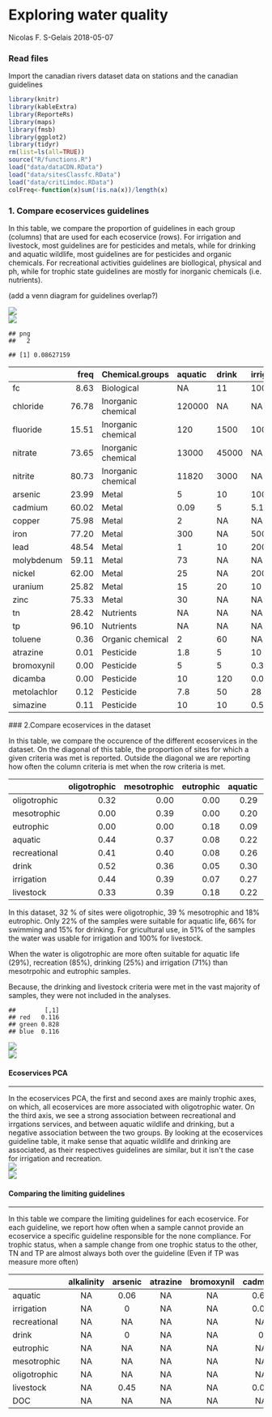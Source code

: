 Exploring water quality
================
Nicolas F. S-Gelais
2018-05-07

### Read files

Import the canadian rivers dataset data on stations and the canadian guidelines

``` r
library(knitr)
library(kableExtra)
library(ReporteRs)
library(maps)
library(fmsb)
library(ggplot2)
library(tidyr)
rm(list=ls(all=TRUE))
source("R/functions.R")
load("data/dataCDN.RData")
load("data/sitesClassfc.RData")
load("data/critLimdoc.RData")
colFreq<-function(x)sum(!is.na(x))/length(x)
```

### 1. Compare ecoservices guidelines

In this table, we compare the proportion of guidelines in each group (columns) that are used for each ecoservice (rows). For irrigation and livestock, most guidelines are for pesticides and metals, while for drinking and aquatic wildlife, most guidelines are for pesticides and organic chemicals. For recreational activities guidelines are biollogical, physical and ph, while for trophic state guidelines are mostly for inorganic chemicals (i.e. nutrients).

(add a venn diagram for guidelines overlap?)

<img src="figures/Explore guidelines -1.png" style="display: block; margin: auto;" /> <img src="figures/map -1.png" style="display: block; margin: auto;" />

    ## png 
    ##   2

    ## [1] 0.08627159

<table class="table table-striped table-hover table-condensed" style="margin-left: auto; margin-right: auto;">
<thead>
<tr>
<th style="text-align:left;">
</th>
<th style="text-align:right;">
freq
</th>
<th style="text-align:left;">
Chemical.groups
</th>
<th style="text-align:left;">
aquatic
</th>
<th style="text-align:left;">
drink
</th>
<th style="text-align:left;">
irrigation
</th>
<th style="text-align:left;">
livestock
</th>
<th style="text-align:left;">
mesotrophic
</th>
<th style="text-align:left;">
oligotrophic
</th>
<th style="text-align:left;">
recreational
</th>
</tr>
</thead>
<tbody>
<tr>
<td style="text-align:left;">
fc
</td>
<td style="text-align:right;">
8.63
</td>
<td style="text-align:left;">
Biological
</td>
<td style="text-align:left;">
NA
</td>
<td style="text-align:left;">
11
</td>
<td style="text-align:left;">
100
</td>
<td style="text-align:left;">
NA
</td>
<td style="text-align:left;">
NA
</td>
<td style="text-align:left;">
NA
</td>
<td style="text-align:left;">
200
</td>
</tr>
<tr>
<td style="text-align:left;">
chloride
</td>
<td style="text-align:right;">
76.78
</td>
<td style="text-align:left;">
Inorganic chemical
</td>
<td style="text-align:left;">
120000
</td>
<td style="text-align:left;">
NA
</td>
<td style="text-align:left;">
NA
</td>
<td style="text-align:left;">
NA
</td>
<td style="text-align:left;">
NA
</td>
<td style="text-align:left;">
NA
</td>
<td style="text-align:left;">
NA
</td>
</tr>
<tr>
<td style="text-align:left;">
fluoride
</td>
<td style="text-align:right;">
15.51
</td>
<td style="text-align:left;">
Inorganic chemical
</td>
<td style="text-align:left;">
120
</td>
<td style="text-align:left;">
1500
</td>
<td style="text-align:left;">
1000
</td>
<td style="text-align:left;">
NA
</td>
<td style="text-align:left;">
NA
</td>
<td style="text-align:left;">
NA
</td>
<td style="text-align:left;">
NA
</td>
</tr>
<tr>
<td style="text-align:left;">
nitrate
</td>
<td style="text-align:right;">
73.65
</td>
<td style="text-align:left;">
Inorganic chemical
</td>
<td style="text-align:left;">
13000
</td>
<td style="text-align:left;">
45000
</td>
<td style="text-align:left;">
NA
</td>
<td style="text-align:left;">
NA
</td>
<td style="text-align:left;">
NA
</td>
<td style="text-align:left;">
NA
</td>
<td style="text-align:left;">
NA
</td>
</tr>
<tr>
<td style="text-align:left;">
nitrite
</td>
<td style="text-align:right;">
80.73
</td>
<td style="text-align:left;">
Inorganic chemical
</td>
<td style="text-align:left;">
11820
</td>
<td style="text-align:left;">
3000
</td>
<td style="text-align:left;">
NA
</td>
<td style="text-align:left;">
10000
</td>
<td style="text-align:left;">
NA
</td>
<td style="text-align:left;">
NA
</td>
<td style="text-align:left;">
NA
</td>
</tr>
<tr>
<td style="text-align:left;">
arsenic
</td>
<td style="text-align:right;">
23.99
</td>
<td style="text-align:left;">
Metal
</td>
<td style="text-align:left;">
5
</td>
<td style="text-align:left;">
10
</td>
<td style="text-align:left;">
100
</td>
<td style="text-align:left;">
25
</td>
<td style="text-align:left;">
NA
</td>
<td style="text-align:left;">
NA
</td>
<td style="text-align:left;">
NA
</td>
</tr>
<tr>
<td style="text-align:left;">
cadmium
</td>
<td style="text-align:right;">
60.02
</td>
<td style="text-align:left;">
Metal
</td>
<td style="text-align:left;">
0.09
</td>
<td style="text-align:left;">
5
</td>
<td style="text-align:left;">
5.1
</td>
<td style="text-align:left;">
80
</td>
<td style="text-align:left;">
NA
</td>
<td style="text-align:left;">
NA
</td>
<td style="text-align:left;">
NA
</td>
</tr>
<tr>
<td style="text-align:left;">
copper
</td>
<td style="text-align:right;">
75.98
</td>
<td style="text-align:left;">
Metal
</td>
<td style="text-align:left;">
2
</td>
<td style="text-align:left;">
NA
</td>
<td style="text-align:left;">
NA
</td>
<td style="text-align:left;">
NA
</td>
<td style="text-align:left;">
NA
</td>
<td style="text-align:left;">
NA
</td>
<td style="text-align:left;">
NA
</td>
</tr>
<tr>
<td style="text-align:left;">
iron
</td>
<td style="text-align:right;">
77.20
</td>
<td style="text-align:left;">
Metal
</td>
<td style="text-align:left;">
300
</td>
<td style="text-align:left;">
NA
</td>
<td style="text-align:left;">
5000
</td>
<td style="text-align:left;">
NA
</td>
<td style="text-align:left;">
NA
</td>
<td style="text-align:left;">
NA
</td>
<td style="text-align:left;">
NA
</td>
</tr>
<tr>
<td style="text-align:left;">
lead
</td>
<td style="text-align:right;">
48.54
</td>
<td style="text-align:left;">
Metal
</td>
<td style="text-align:left;">
1
</td>
<td style="text-align:left;">
10
</td>
<td style="text-align:left;">
200
</td>
<td style="text-align:left;">
100
</td>
<td style="text-align:left;">
NA
</td>
<td style="text-align:left;">
NA
</td>
<td style="text-align:left;">
NA
</td>
</tr>
<tr>
<td style="text-align:left;">
molybdenum
</td>
<td style="text-align:right;">
59.11
</td>
<td style="text-align:left;">
Metal
</td>
<td style="text-align:left;">
73
</td>
<td style="text-align:left;">
NA
</td>
<td style="text-align:left;">
NA
</td>
<td style="text-align:left;">
500
</td>
<td style="text-align:left;">
NA
</td>
<td style="text-align:left;">
NA
</td>
<td style="text-align:left;">
NA
</td>
</tr>
<tr>
<td style="text-align:left;">
nickel
</td>
<td style="text-align:right;">
62.00
</td>
<td style="text-align:left;">
Metal
</td>
<td style="text-align:left;">
25
</td>
<td style="text-align:left;">
NA
</td>
<td style="text-align:left;">
200
</td>
<td style="text-align:left;">
1000
</td>
<td style="text-align:left;">
NA
</td>
<td style="text-align:left;">
NA
</td>
<td style="text-align:left;">
NA
</td>
</tr>
<tr>
<td style="text-align:left;">
uranium
</td>
<td style="text-align:right;">
25.82
</td>
<td style="text-align:left;">
Metal
</td>
<td style="text-align:left;">
15
</td>
<td style="text-align:left;">
20
</td>
<td style="text-align:left;">
10
</td>
<td style="text-align:left;">
200
</td>
<td style="text-align:left;">
NA
</td>
<td style="text-align:left;">
NA
</td>
<td style="text-align:left;">
NA
</td>
</tr>
<tr>
<td style="text-align:left;">
zinc
</td>
<td style="text-align:right;">
75.33
</td>
<td style="text-align:left;">
Metal
</td>
<td style="text-align:left;">
30
</td>
<td style="text-align:left;">
NA
</td>
<td style="text-align:left;">
NA
</td>
<td style="text-align:left;">
50000
</td>
<td style="text-align:left;">
NA
</td>
<td style="text-align:left;">
NA
</td>
<td style="text-align:left;">
NA
</td>
</tr>
<tr>
<td style="text-align:left;">
tn
</td>
<td style="text-align:right;">
28.42
</td>
<td style="text-align:left;">
Nutrients
</td>
<td style="text-align:left;">
NA
</td>
<td style="text-align:left;">
NA
</td>
<td style="text-align:left;">
NA
</td>
<td style="text-align:left;">
NA
</td>
<td style="text-align:left;">
1500
</td>
<td style="text-align:left;">
700
</td>
<td style="text-align:left;">
NA
</td>
</tr>
<tr>
<td style="text-align:left;">
tp
</td>
<td style="text-align:right;">
96.10
</td>
<td style="text-align:left;">
Nutrients
</td>
<td style="text-align:left;">
NA
</td>
<td style="text-align:left;">
NA
</td>
<td style="text-align:left;">
NA
</td>
<td style="text-align:left;">
NA
</td>
<td style="text-align:left;">
75
</td>
<td style="text-align:left;">
25
</td>
<td style="text-align:left;">
NA
</td>
</tr>
<tr>
<td style="text-align:left;">
toluene
</td>
<td style="text-align:right;">
0.36
</td>
<td style="text-align:left;">
Organic chemical
</td>
<td style="text-align:left;">
2
</td>
<td style="text-align:left;">
60
</td>
<td style="text-align:left;">
NA
</td>
<td style="text-align:left;">
24
</td>
<td style="text-align:left;">
NA
</td>
<td style="text-align:left;">
NA
</td>
<td style="text-align:left;">
NA
</td>
</tr>
<tr>
<td style="text-align:left;">
atrazine
</td>
<td style="text-align:right;">
0.01
</td>
<td style="text-align:left;">
Pesticide
</td>
<td style="text-align:left;">
1.8
</td>
<td style="text-align:left;">
5
</td>
<td style="text-align:left;">
10
</td>
<td style="text-align:left;">
5
</td>
<td style="text-align:left;">
NA
</td>
<td style="text-align:left;">
NA
</td>
<td style="text-align:left;">
NA
</td>
</tr>
<tr>
<td style="text-align:left;">
bromoxynil
</td>
<td style="text-align:right;">
0.00
</td>
<td style="text-align:left;">
Pesticide
</td>
<td style="text-align:left;">
5
</td>
<td style="text-align:left;">
5
</td>
<td style="text-align:left;">
0.33
</td>
<td style="text-align:left;">
11
</td>
<td style="text-align:left;">
NA
</td>
<td style="text-align:left;">
NA
</td>
<td style="text-align:left;">
NA
</td>
</tr>
<tr>
<td style="text-align:left;">
dicamba
</td>
<td style="text-align:right;">
0.00
</td>
<td style="text-align:left;">
Pesticide
</td>
<td style="text-align:left;">
10
</td>
<td style="text-align:left;">
120
</td>
<td style="text-align:left;">
0.006
</td>
<td style="text-align:left;">
122
</td>
<td style="text-align:left;">
NA
</td>
<td style="text-align:left;">
NA
</td>
<td style="text-align:left;">
NA
</td>
</tr>
<tr>
<td style="text-align:left;">
metolachlor
</td>
<td style="text-align:right;">
0.12
</td>
<td style="text-align:left;">
Pesticide
</td>
<td style="text-align:left;">
7.8
</td>
<td style="text-align:left;">
50
</td>
<td style="text-align:left;">
28
</td>
<td style="text-align:left;">
50
</td>
<td style="text-align:left;">
NA
</td>
<td style="text-align:left;">
NA
</td>
<td style="text-align:left;">
NA
</td>
</tr>
<tr>
<td style="text-align:left;">
simazine
</td>
<td style="text-align:right;">
0.11
</td>
<td style="text-align:left;">
Pesticide
</td>
<td style="text-align:left;">
10
</td>
<td style="text-align:left;">
10
</td>
<td style="text-align:left;">
0.5
</td>
<td style="text-align:left;">
10
</td>
<td style="text-align:left;">
NA
</td>
<td style="text-align:left;">
NA
</td>
<td style="text-align:left;">
NA
</td>
</tr>
</tbody>
</table>
### 2.Compare ecoservices in the dataset

In this table, we compare the occurence of the different ecoservices in the dataset. On the diagonal of this table, the proportion of sites for which a given criteria was met is reported. Outside the diagonal we are reporting how often the column criteria is met when the row criteria is met.

<table class="table table-striped table-hover table-condensed" style="margin-left: auto; margin-right: auto;">
<thead>
<tr>
<th style="text-align:left;">
</th>
<th style="text-align:right;">
oligotrophic
</th>
<th style="text-align:right;">
mesotrophic
</th>
<th style="text-align:right;">
eutrophic
</th>
<th style="text-align:right;">
aquatic
</th>
<th style="text-align:right;">
recreational
</th>
<th style="text-align:right;">
drink
</th>
<th style="text-align:right;">
irrigation
</th>
<th style="text-align:right;">
livestock
</th>
</tr>
</thead>
<tbody>
<tr>
<td style="text-align:left;">
oligotrophic
</td>
<td style="text-align:right;">
0.32
</td>
<td style="text-align:right;">
0.00
</td>
<td style="text-align:right;">
0.00
</td>
<td style="text-align:right;">
0.29
</td>
<td style="text-align:right;">
0.85
</td>
<td style="text-align:right;">
0.25
</td>
<td style="text-align:right;">
0.71
</td>
<td style="text-align:right;">
1
</td>
</tr>
<tr>
<td style="text-align:left;">
mesotrophic
</td>
<td style="text-align:right;">
0.00
</td>
<td style="text-align:right;">
0.39
</td>
<td style="text-align:right;">
0.00
</td>
<td style="text-align:right;">
0.20
</td>
<td style="text-align:right;">
0.69
</td>
<td style="text-align:right;">
0.14
</td>
<td style="text-align:right;">
0.52
</td>
<td style="text-align:right;">
1
</td>
</tr>
<tr>
<td style="text-align:left;">
eutrophic
</td>
<td style="text-align:right;">
0.00
</td>
<td style="text-align:right;">
0.00
</td>
<td style="text-align:right;">
0.18
</td>
<td style="text-align:right;">
0.09
</td>
<td style="text-align:right;">
0.31
</td>
<td style="text-align:right;">
0.05
</td>
<td style="text-align:right;">
0.22
</td>
<td style="text-align:right;">
1
</td>
</tr>
<tr>
<td style="text-align:left;">
aquatic
</td>
<td style="text-align:right;">
0.44
</td>
<td style="text-align:right;">
0.37
</td>
<td style="text-align:right;">
0.08
</td>
<td style="text-align:right;">
0.22
</td>
<td style="text-align:right;">
0.81
</td>
<td style="text-align:right;">
0.22
</td>
<td style="text-align:right;">
0.66
</td>
<td style="text-align:right;">
1
</td>
</tr>
<tr>
<td style="text-align:left;">
recreational
</td>
<td style="text-align:right;">
0.41
</td>
<td style="text-align:right;">
0.40
</td>
<td style="text-align:right;">
0.08
</td>
<td style="text-align:right;">
0.26
</td>
<td style="text-align:right;">
0.66
</td>
<td style="text-align:right;">
0.23
</td>
<td style="text-align:right;">
0.78
</td>
<td style="text-align:right;">
1
</td>
</tr>
<tr>
<td style="text-align:left;">
drink
</td>
<td style="text-align:right;">
0.52
</td>
<td style="text-align:right;">
0.36
</td>
<td style="text-align:right;">
0.05
</td>
<td style="text-align:right;">
0.30
</td>
<td style="text-align:right;">
1.00
</td>
<td style="text-align:right;">
0.15
</td>
<td style="text-align:right;">
1.00
</td>
<td style="text-align:right;">
1
</td>
</tr>
<tr>
<td style="text-align:left;">
irrigation
</td>
<td style="text-align:right;">
0.44
</td>
<td style="text-align:right;">
0.39
</td>
<td style="text-align:right;">
0.07
</td>
<td style="text-align:right;">
0.27
</td>
<td style="text-align:right;">
1.00
</td>
<td style="text-align:right;">
0.30
</td>
<td style="text-align:right;">
0.51
</td>
<td style="text-align:right;">
1
</td>
</tr>
<tr>
<td style="text-align:left;">
livestock
</td>
<td style="text-align:right;">
0.33
</td>
<td style="text-align:right;">
0.39
</td>
<td style="text-align:right;">
0.18
</td>
<td style="text-align:right;">
0.22
</td>
<td style="text-align:right;">
0.67
</td>
<td style="text-align:right;">
0.16
</td>
<td style="text-align:right;">
0.52
</td>
<td style="text-align:right;">
1
</td>
</tr>
</tbody>
</table>
In this dataset, 32 % of sites were oligotrophic, 39 % mesotrophic and 18% eutrophic. Only 22% of the samples were suitable for aquatic life, 66% for swimming and 15% for drinking. For gricultural use, in 51% of the samples the water was usable for irrigation and 100% for livestock.

When the water is oligotrophic are more often suitable for aquatic life (29%), recreation (85%), drinking (25%) and irrigation (71%) than mesotrpohic and eutrophic samples.

Because, the drinking and livestock criteria were met in the vast majority of samples, they were not included in the analyses.

    ##        [,1]
    ## red   0.116
    ## green 0.828
    ## blue  0.116

<img src="figures/radar plot  -1.png" style="display: block; margin: auto;" /><img src="figures/radar plot  -2.png" style="display: block; margin: auto;" />

#### Ecoservices PCA

------------------------------------------------------------------------

In the ecoservices PCA, the first and second axes are mainly trophic axes, on which, all ecoservices are more associated with oligotrophic water. On the third axis, we see a strong association between recreational and irrgations services, and between aquatic wildlife and drinking, but a negative association between the two groups. By looking at the ecoservices guideline table, it make sense that aquatic wildlife and drinking are associated, as their respectives guidelines are similar, but it isn't the case for irrigation and recreation. <img src="figures/services PCA-1.png" style="display: block; margin: auto;" /><img src="figures/services PCA-2.png" style="display: block; margin: auto;" />

#### Comparing the limiting guidelines

------------------------------------------------------------------------

In this table we compare the limiting guidelines for each ecoservice. For each guideline, we report how often when a sample cannot provide an ecoservice a specific guideline responsible for the none compliance. For trophic status, when a sample change from one trophic status to the other, TN and TP are almost always both over the guideline (Even if TP was measure more often)
<table class="table table-striped table-hover table-condensed" style="margin-left: auto; margin-right: auto;">
<thead>
<tr>
<th style="text-align:left;">
</th>
<th style="text-align:center;">
alkalinity
</th>
<th style="text-align:center;">
arsenic
</th>
<th style="text-align:center;">
atrazine
</th>
<th style="text-align:center;">
bromoxynil
</th>
<th style="text-align:center;">
cadmium
</th>
<th style="text-align:center;">
chla
</th>
<th style="text-align:center;">
chloride
</th>
<th style="text-align:center;">
copper
</th>
<th style="text-align:center;">
dic
</th>
<th style="text-align:center;">
dicamba
</th>
<th style="text-align:center;">
do
</th>
<th style="text-align:center;">
doc
</th>
<th style="text-align:center;">
fc
</th>
<th style="text-align:center;">
fluoride
</th>
<th style="text-align:center;">
hardness
</th>
<th style="text-align:center;">
iron
</th>
<th style="text-align:center;">
lead
</th>
<th style="text-align:center;">
metolachlor
</th>
<th style="text-align:center;">
molybdenum
</th>
<th style="text-align:center;">
nickel
</th>
<th style="text-align:center;">
nitrate
</th>
<th style="text-align:center;">
nitrite
</th>
<th style="text-align:center;">
simazine
</th>
<th style="text-align:center;">
tn
</th>
<th style="text-align:center;">
toluene
</th>
<th style="text-align:center;">
tp
</th>
<th style="text-align:center;">
turbidity
</th>
<th style="text-align:center;">
uranium
</th>
<th style="text-align:center;">
zinc
</th>
</tr>
</thead>
<tbody>
<tr>
<td style="text-align:left;">
aquatic
</td>
<td style="text-align:center;">
NA
</td>
<td style="text-align:center;">
0.06
</td>
<td style="text-align:center;">
NA
</td>
<td style="text-align:center;">
NA
</td>
<td style="text-align:center;">
0.65
</td>
<td style="text-align:center;">
NA
</td>
<td style="text-align:center;">
0.18
</td>
<td style="text-align:center;">
0.43
</td>
<td style="text-align:center;">
NA
</td>
<td style="text-align:center;">
NA
</td>
<td style="text-align:center;">
NA
</td>
<td style="text-align:center;">
NA
</td>
<td style="text-align:center;">
NA
</td>
<td style="text-align:center;">
0.53
</td>
<td style="text-align:center;">
NA
</td>
<td style="text-align:center;">
0.48
</td>
<td style="text-align:center;">
0.43
</td>
<td style="text-align:center;">
0
</td>
<td style="text-align:center;">
0
</td>
<td style="text-align:center;">
0.03
</td>
<td style="text-align:center;">
0
</td>
<td style="text-align:center;">
0
</td>
<td style="text-align:center;">
0
</td>
<td style="text-align:center;">
NA
</td>
<td style="text-align:center;">
NA
</td>
<td style="text-align:center;">
NA
</td>
<td style="text-align:center;">
NA
</td>
<td style="text-align:center;">
0
</td>
<td style="text-align:center;">
0.04
</td>
</tr>
<tr>
<td style="text-align:left;">
irrigation
</td>
<td style="text-align:center;">
NA
</td>
<td style="text-align:center;">
0
</td>
<td style="text-align:center;">
NA
</td>
<td style="text-align:center;">
NA
</td>
<td style="text-align:center;">
0.05
</td>
<td style="text-align:center;">
NA
</td>
<td style="text-align:center;">
NA
</td>
<td style="text-align:center;">
NA
</td>
<td style="text-align:center;">
NA
</td>
<td style="text-align:center;">
NA
</td>
<td style="text-align:center;">
NA
</td>
<td style="text-align:center;">
NA
</td>
<td style="text-align:center;">
1
</td>
<td style="text-align:center;">
0
</td>
<td style="text-align:center;">
NA
</td>
<td style="text-align:center;">
0.74
</td>
<td style="text-align:center;">
0.01
</td>
<td style="text-align:center;">
0
</td>
<td style="text-align:center;">
NA
</td>
<td style="text-align:center;">
0.13
</td>
<td style="text-align:center;">
NA
</td>
<td style="text-align:center;">
NA
</td>
<td style="text-align:center;">
0
</td>
<td style="text-align:center;">
NA
</td>
<td style="text-align:center;">
NA
</td>
<td style="text-align:center;">
NA
</td>
<td style="text-align:center;">
NA
</td>
<td style="text-align:center;">
0.1
</td>
<td style="text-align:center;">
NA
</td>
</tr>
<tr>
<td style="text-align:left;">
recreational
</td>
<td style="text-align:center;">
NA
</td>
<td style="text-align:center;">
NA
</td>
<td style="text-align:center;">
NA
</td>
<td style="text-align:center;">
NA
</td>
<td style="text-align:center;">
NA
</td>
<td style="text-align:center;">
NA
</td>
<td style="text-align:center;">
NA
</td>
<td style="text-align:center;">
NA
</td>
<td style="text-align:center;">
NA
</td>
<td style="text-align:center;">
NA
</td>
<td style="text-align:center;">
NA
</td>
<td style="text-align:center;">
NA
</td>
<td style="text-align:center;">
1
</td>
<td style="text-align:center;">
NA
</td>
<td style="text-align:center;">
NA
</td>
<td style="text-align:center;">
NA
</td>
<td style="text-align:center;">
NA
</td>
<td style="text-align:center;">
NA
</td>
<td style="text-align:center;">
NA
</td>
<td style="text-align:center;">
NA
</td>
<td style="text-align:center;">
NA
</td>
<td style="text-align:center;">
NA
</td>
<td style="text-align:center;">
NA
</td>
<td style="text-align:center;">
NA
</td>
<td style="text-align:center;">
NA
</td>
<td style="text-align:center;">
NA
</td>
<td style="text-align:center;">
0.99
</td>
<td style="text-align:center;">
NA
</td>
<td style="text-align:center;">
NA
</td>
</tr>
<tr>
<td style="text-align:left;">
drink
</td>
<td style="text-align:center;">
NA
</td>
<td style="text-align:center;">
0
</td>
<td style="text-align:center;">
NA
</td>
<td style="text-align:center;">
NA
</td>
<td style="text-align:center;">
0
</td>
<td style="text-align:center;">
NA
</td>
<td style="text-align:center;">
NA
</td>
<td style="text-align:center;">
NA
</td>
<td style="text-align:center;">
NA
</td>
<td style="text-align:center;">
NA
</td>
<td style="text-align:center;">
NA
</td>
<td style="text-align:center;">
NA
</td>
<td style="text-align:center;">
0.94
</td>
<td style="text-align:center;">
0
</td>
<td style="text-align:center;">
NA
</td>
<td style="text-align:center;">
NA
</td>
<td style="text-align:center;">
0.02
</td>
<td style="text-align:center;">
0
</td>
<td style="text-align:center;">
NA
</td>
<td style="text-align:center;">
NA
</td>
<td style="text-align:center;">
0
</td>
<td style="text-align:center;">
0
</td>
<td style="text-align:center;">
0
</td>
<td style="text-align:center;">
NA
</td>
<td style="text-align:center;">
NA
</td>
<td style="text-align:center;">
NA
</td>
<td style="text-align:center;">
1
</td>
<td style="text-align:center;">
0
</td>
<td style="text-align:center;">
NA
</td>
</tr>
<tr>
<td style="text-align:left;">
eutrophic
</td>
<td style="text-align:center;">
NA
</td>
<td style="text-align:center;">
NA
</td>
<td style="text-align:center;">
NA
</td>
<td style="text-align:center;">
NA
</td>
<td style="text-align:center;">
NA
</td>
<td style="text-align:center;">
NA
</td>
<td style="text-align:center;">
NA
</td>
<td style="text-align:center;">
NA
</td>
<td style="text-align:center;">
NA
</td>
<td style="text-align:center;">
NA
</td>
<td style="text-align:center;">
NA
</td>
<td style="text-align:center;">
NA
</td>
<td style="text-align:center;">
NA
</td>
<td style="text-align:center;">
NA
</td>
<td style="text-align:center;">
NA
</td>
<td style="text-align:center;">
NA
</td>
<td style="text-align:center;">
NA
</td>
<td style="text-align:center;">
NA
</td>
<td style="text-align:center;">
NA
</td>
<td style="text-align:center;">
NA
</td>
<td style="text-align:center;">
NA
</td>
<td style="text-align:center;">
NA
</td>
<td style="text-align:center;">
NA
</td>
<td style="text-align:center;">
0.86
</td>
<td style="text-align:center;">
NA
</td>
<td style="text-align:center;">
0.97
</td>
<td style="text-align:center;">
NA
</td>
<td style="text-align:center;">
NA
</td>
<td style="text-align:center;">
NA
</td>
</tr>
<tr>
<td style="text-align:left;">
mesotrophic
</td>
<td style="text-align:center;">
NA
</td>
<td style="text-align:center;">
NA
</td>
<td style="text-align:center;">
NA
</td>
<td style="text-align:center;">
NA
</td>
<td style="text-align:center;">
NA
</td>
<td style="text-align:center;">
NA
</td>
<td style="text-align:center;">
NA
</td>
<td style="text-align:center;">
NA
</td>
<td style="text-align:center;">
NA
</td>
<td style="text-align:center;">
NA
</td>
<td style="text-align:center;">
NA
</td>
<td style="text-align:center;">
NA
</td>
<td style="text-align:center;">
NA
</td>
<td style="text-align:center;">
NA
</td>
<td style="text-align:center;">
NA
</td>
<td style="text-align:center;">
NA
</td>
<td style="text-align:center;">
NA
</td>
<td style="text-align:center;">
NA
</td>
<td style="text-align:center;">
NA
</td>
<td style="text-align:center;">
NA
</td>
<td style="text-align:center;">
NA
</td>
<td style="text-align:center;">
NA
</td>
<td style="text-align:center;">
NA
</td>
<td style="text-align:center;">
0.91
</td>
<td style="text-align:center;">
NA
</td>
<td style="text-align:center;">
0.91
</td>
<td style="text-align:center;">
NA
</td>
<td style="text-align:center;">
NA
</td>
<td style="text-align:center;">
NA
</td>
</tr>
<tr>
<td style="text-align:left;">
oligotrophic
</td>
<td style="text-align:center;">
NA
</td>
<td style="text-align:center;">
NA
</td>
<td style="text-align:center;">
NA
</td>
<td style="text-align:center;">
NA
</td>
<td style="text-align:center;">
NA
</td>
<td style="text-align:center;">
NA
</td>
<td style="text-align:center;">
NA
</td>
<td style="text-align:center;">
NA
</td>
<td style="text-align:center;">
NA
</td>
<td style="text-align:center;">
NA
</td>
<td style="text-align:center;">
NA
</td>
<td style="text-align:center;">
NA
</td>
<td style="text-align:center;">
NA
</td>
<td style="text-align:center;">
NA
</td>
<td style="text-align:center;">
NA
</td>
<td style="text-align:center;">
NA
</td>
<td style="text-align:center;">
NA
</td>
<td style="text-align:center;">
NA
</td>
<td style="text-align:center;">
NA
</td>
<td style="text-align:center;">
NA
</td>
<td style="text-align:center;">
NA
</td>
<td style="text-align:center;">
NA
</td>
<td style="text-align:center;">
NA
</td>
<td style="text-align:center;">
0.67
</td>
<td style="text-align:center;">
NA
</td>
<td style="text-align:center;">
0.9
</td>
<td style="text-align:center;">
NA
</td>
<td style="text-align:center;">
NA
</td>
<td style="text-align:center;">
NA
</td>
</tr>
<tr>
<td style="text-align:left;">
livestock
</td>
<td style="text-align:center;">
NA
</td>
<td style="text-align:center;">
0.45
</td>
<td style="text-align:center;">
NA
</td>
<td style="text-align:center;">
NA
</td>
<td style="text-align:center;">
0.06
</td>
<td style="text-align:center;">
NA
</td>
<td style="text-align:center;">
NA
</td>
<td style="text-align:center;">
NA
</td>
<td style="text-align:center;">
NA
</td>
<td style="text-align:center;">
NA
</td>
<td style="text-align:center;">
NA
</td>
<td style="text-align:center;">
NA
</td>
<td style="text-align:center;">
NA
</td>
<td style="text-align:center;">
NA
</td>
<td style="text-align:center;">
NA
</td>
<td style="text-align:center;">
NA
</td>
<td style="text-align:center;">
0.78
</td>
<td style="text-align:center;">
NA
</td>
<td style="text-align:center;">
0
</td>
<td style="text-align:center;">
0
</td>
<td style="text-align:center;">
NA
</td>
<td style="text-align:center;">
0
</td>
<td style="text-align:center;">
NA
</td>
<td style="text-align:center;">
NA
</td>
<td style="text-align:center;">
NA
</td>
<td style="text-align:center;">
NA
</td>
<td style="text-align:center;">
NA
</td>
<td style="text-align:center;">
0
</td>
<td style="text-align:center;">
0
</td>
</tr>
<tr>
<td style="text-align:left;">
DOC
</td>
<td style="text-align:center;">
NA
</td>
<td style="text-align:center;">
NA
</td>
<td style="text-align:center;">
NA
</td>
<td style="text-align:center;">
NA
</td>
<td style="text-align:center;">
NA
</td>
<td style="text-align:center;">
NA
</td>
<td style="text-align:center;">
NA
</td>
<td style="text-align:center;">
NA
</td>
<td style="text-align:center;">
NA
</td>
<td style="text-align:center;">
NA
</td>
<td style="text-align:center;">
NA
</td>
<td style="text-align:center;">
1
</td>
<td style="text-align:center;">
NA
</td>
<td style="text-align:center;">
NA
</td>
<td style="text-align:center;">
NA
</td>
<td style="text-align:center;">
NA
</td>
<td style="text-align:center;">
NA
</td>
<td style="text-align:center;">
NA
</td>
<td style="text-align:center;">
NA
</td>
<td style="text-align:center;">
NA
</td>
<td style="text-align:center;">
NA
</td>
<td style="text-align:center;">
NA
</td>
<td style="text-align:center;">
NA
</td>
<td style="text-align:center;">
NA
</td>
<td style="text-align:center;">
NA
</td>
<td style="text-align:center;">
NA
</td>
<td style="text-align:center;">
NA
</td>
<td style="text-align:center;">
NA
</td>
<td style="text-align:center;">
NA
</td>
</tr>
</tbody>
</table>
